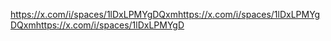 https://x.com/i/spaces/1lDxLPMYgDQxmhttps://x.com/i/spaces/1lDxLPMYgDQxmhttps://x.com/i/spaces/1lDxLPMYgD